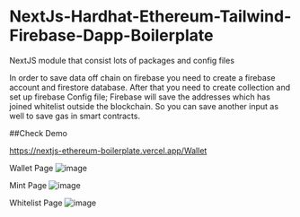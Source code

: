 # NextJs-Hardhat-Ethereum-Tailwind-Firebase-Dapp-Boilerplate

NextJS module that consist lots of packages and config files

In order to save data off chain on firebase you need to create a firebase account and firestore database. After that you need to create collection and set up firebase Config file; Firebase will save the addresses which has joined whitelist outside the blockchain. So you can save another input as well to save gas in smart contracts.

##Check Demo

<https://nextjs-ethereum-boilerplate.vercel.app/Wallet>

Wallet Page
![image](https://user-images.githubusercontent.com/45846424/188631452-4589cc0c-1049-4e4a-8edc-0077bbd5e290.png)

Mint Page
![image](https://user-images.githubusercontent.com/45846424/188631750-82acc529-22b1-4222-ae36-d8b085be55d7.png)

Whitelist Page
![image](https://user-images.githubusercontent.com/45846424/188283590-af6327af-26e1-4c0f-b354-afd0818e49a5.png)

